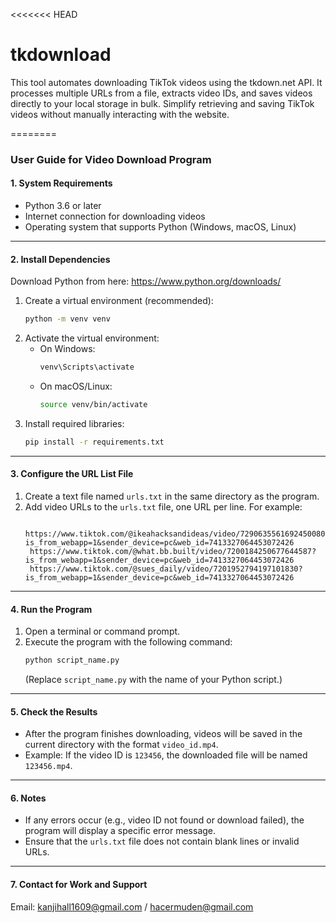 <<<<<<< HEAD
# tkdownload
This tool automates downloading TikTok videos using the tkdown.net API. It processes multiple URLs from a file, extracts video IDs, and saves videos directly to your local storage in bulk. Simplify retrieving and saving TikTok videos without manually interacting with the website.

========
### User Guide for Video Download Program

#### 1. System Requirements
- Python 3.6 or later
- Internet connection for downloading videos
- Operating system that supports Python (Windows, macOS, Linux)

---

#### 2. Install Dependencies

Download Python from here: https://www.python.org/downloads/

1. Create a virtual environment (recommended):
   ```bash
   python -m venv venv
   ```
2. Activate the virtual environment:
   - On Windows:
     ```bash
     venv\Scripts\activate
     ```
   - On macOS/Linux:
     ```bash
     source venv/bin/activate
     ```
3. Install required libraries:
   ```bash
   pip install -r requirements.txt
   ```

---

#### 3. Configure the URL List File
1. Create a text file named `urls.txt` in the same directory as the program.
2. Add video URLs to the `urls.txt` file, one URL per line. For example:
   ```
    https://www.tiktok.com/@ikeahacksandideas/video/7290635561692450080?is_from_webapp=1&sender_device=pc&web_id=7413327064453072426
    https://www.tiktok.com/@what.bb.built/video/7200184250677644587?is_from_webapp=1&sender_device=pc&web_id=7413327064453072426
    https://www.tiktok.com/@sues_daily/video/7201952794197101830?is_from_webapp=1&sender_device=pc&web_id=7413327064453072426
   ```

---

#### 4. Run the Program
1. Open a terminal or command prompt.
2. Execute the program with the following command:
   ```bash
   python script_name.py
   ```
   (Replace `script_name.py` with the name of your Python script.)

---

#### 5. Check the Results
- After the program finishes downloading, videos will be saved in the current directory with the format `video_id.mp4`.
- Example: If the video ID is `123456`, the downloaded file will be named `123456.mp4`.

---

#### 6. Notes
- If any errors occur (e.g., video ID not found or download failed), the program will display a specific error message.
- Ensure that the `urls.txt` file does not contain blank lines or invalid URLs.

---

#### 7. Contact for Work and Support
Email: kanjihall1609@gmail.com / hacermuden@gmail.com
